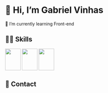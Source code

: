 <h1> 👋 Hi, I’m Gabriel Vinhas </h1> 

📘 I’m currently learning Front-end <br>

<h2>👨‍💻 Skills </h2>

<img height="70px" width="50px" src="https://cdn.jsdelivr.net/gh/devicons/devicon/icons/photoshop/photoshop-plain.svg" /> <img height="70px" width="50px" src="https://cdn.jsdelivr.net/gh/devicons/devicon/icons/html5/html5-original-wordmark.svg" /> <img height="70px" width="50px" src="https://cdn.jsdelivr.net/gh/devicons/devicon/icons/css3/css3-original-wordmark.svg" />


<h2> 📱 Contact </h2>

<a blank href="mailto:gabrielvinhas784@hotmail.com "><img src="https://img.shields.io/badge/Gmail-D14836?style=for-the-badge&logo=gmail&logoColor=white" alt=""></a>
<a blank href="https://www.linkedin.com/in/gabriel-vinhas-14282922a/"><img src="https://img.shields.io/badge/LinkedIn-0077B5?style=for-the-badge&logo=linkedin&logoColor=white" alt=""></a>
<a blank href="https://www.instagram.com/gabrielvinhas_"><img src="https://img.shields.io/badge/Instagram-E4405F?style=for-the-badge&logo=instagram&logoColor=white" alt=""></a>
